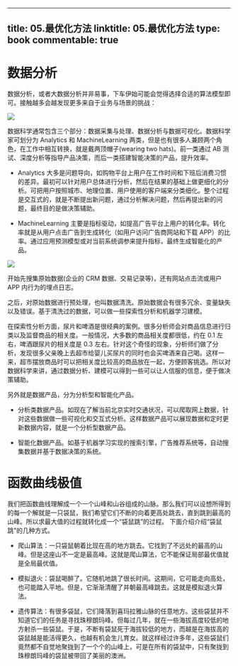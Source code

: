 
---
title: 05.最优化方法
linktitle: 05.最优化方法
type: book
commentable: true
---

# 数据分析

数据分析，或者大数据分析并非易事，下车伊始可能会觉得选择合适的算法模型即可。接触越多会越发现更多来自于业务与场景的挑战：

![](https://tva1.sinaimg.cn/large/007DFXDhgy1g4dui70rgej30iw0b2gmq.jpg)

数据科学通常包含三个部分：数据采集与处理、数据分析与数据可视化。数据科学家可划分为 Analytics 和 MachineLearning 两类，但是也有很多人兼顾两个角色，在工作中相互转换，就是戴两顶帽子(wearing two hats)。前一类通过 AB 测试、深度分析等指导产品决策，而后一类搭建智能决策的产品，提升效率。

- Analytics 大多是问题导向，如购物平台上用户在工作时间和下班后消费习惯的差异。最初可以针对用户总体进行分析，然后在结果的基础上做更细化的分析。可把用户按照城市、地理位置、用户使用的客户端来分类细化。整个过程是交互式的，就是不断提出新问题，通过分析解决问题，然后再提出新的问题，最终目的是做决策辅助。

- MachineLearning 主要是指标驱动，如提高广告平台上用户的转化率。转化率就是从用户点击广告到生成转化（如用户访问广告商网站和下载 APP）的比率。通过应用预测模型或对当前系统调参来提升指标，最终生成智能化的产品。

![](https://i.postimg.cc/Hn1mqkH9/image.png)

开始先搜集原始数据(企业的 CRM 数据、交易记录等)，还有网站点击流或用户 APP 内行为的埋点日志。

之后，对原始数据进行预处理，也叫数据清洗。原始数据会有很多冗余、变量缺失以及错误。基于清洗过的数据，可以做一些探索性分析和机器学习建模。

在探索性分析方面，尿片和啤酒是很经典的案例。很多分析师会对商品信息进行归类以及监督商品的相关度。一般情况，大多数的商品相关度都很低，约在 0.1 左右，啤酒跟尿片的相关度是 0.3 左右。针对这个奇怪的现象，分析师们做了分析，发现很多父亲晚上去超市给婴儿买尿片的同时也会买啤酒来自己喝。这样一来，超市摆放商品时可以把相关度比较高的商品放在一起，方便顾客挑选。所以对数据科学来讲，通过数据分析、建模可以得到一些可以让人信服的信息，便于做决策辅助。

另外就是数据产品，分为分析型和智能化产品。

- 分析类数据产品。如现在了解当前北京实时交通状况，可以爬取网上数据，针对这些数据做一些可视化和交互式分析。这样数据产品可以展现数据和定时更新数据内容，就是一个分析型数据产品。

- 智能化数据产品。如基于机器学习实现的搜索引擎，广告推荐系统等，自动搜集数据并基于数据决策的系统。

# 函数曲线极值

我们把函数曲线理解成一个一个山峰和山谷组成的山脉。那么我们可以设想所得到的每一个解就是一只袋鼠，我们希望它们不断的向着更高处跳去，直到跳到最高的山峰。所以求最大值的过程就转化成一个“袋鼠跳”的过程。
下面介绍介绍“袋鼠跳”的几种方式。

- 爬山算法：一只袋鼠朝着比现在高的地方跳去。它找到了不远处的最高的山峰。但是这座山不一定是最高峰。这就是爬山算法，它不能保证局部最优值就是全局最优值。

- 模拟退火：袋鼠喝醉了。它随机地跳了很长时间。这期间，它可能走向高处，也可能踏入平地。但是，它渐渐清醒了并朝最高峰跳去。这就是模拟退火算法。

- 遗传算法：有很多袋鼠，它们降落到喜玛拉雅山脉的任意地方。这些袋鼠并不知道它们的任务是寻找珠穆朗玛峰。但每过几年，就在一些海拔高度较低的地方射杀一些袋鼠。于是，不断有袋鼠死于海拔较低的地方，而越是在海拔高的袋鼠越是能活得更久，也越有机会生儿育女。就这样经过许多年，这些袋鼠们竟然都不自觉地聚拢到了一个个的山峰上，可是在所有的袋鼠中，只有聚拢到珠穆朗玛峰的袋鼠被带回了美丽的澳洲。

    